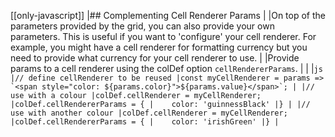 [[only-javascript]]
|## Complementing Cell Renderer Params
|
|On top of the parameters provided by the grid, you can also provide your own parameters. This is useful if you want to 'configure' your cell renderer. For example, you might have a cell renderer for formatting currency but you need to provide what currency for your cell renderer to use.
|
|Provide params to a cell renderer using the colDef option `cellRendererParams`.
|
|
|```js
|// define cellRenderer to be reused
|const myCellRenderer = params => `<span style="color: ${params.color}">${params.value}</span>`;
|
|// use with a colour
|colDef.cellRenderer = myCellRenderer;
|colDef.cellRendererParams = {
|    color: 'guinnessBlack'
|}
|
|// use with another colour
|colDef.cellRenderer = myCellRenderer;
|colDef.cellRendererParams = {
|    color: 'irishGreen'
|}
|```
